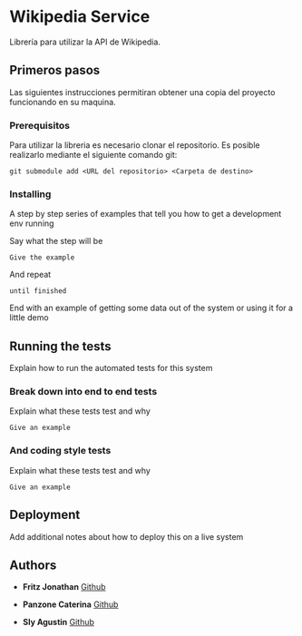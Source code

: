 # Wikipedia Service

Librería para utilizar la API de Wikipedia. 

## Primeros pasos

Las siguientes instrucciones permitiran obtener una copia del proyecto funcionando en su maquina.

### Prerequisitos

Para utilizar la libreria es necesario clonar el repositorio. Es posible realizarlo mediante el siguiente comando git:

```
git submodule add <URL del repositorio> <Carpeta de destino>
```

### Installing

A step by step series of examples that tell you how to get a development env running

Say what the step will be

```
Give the example
```

And repeat

```
until finished
```

End with an example of getting some data out of the system or using it for a little demo

## Running the tests

Explain how to run the automated tests for this system

### Break down into end to end tests

Explain what these tests test and why

```
Give an example
```

### And coding style tests

Explain what these tests test and why

```
Give an example
```

## Deployment

Add additional notes about how to deploy this on a live system

## Authors

* **Fritz Jonathan** [Github](https://github.com/PurpleBooth)

* **Panzone Caterina** [Github](https://github.com/PurpleBooth)

* **Sly Agustin** [Github](https://github.com/PurpleBooth)




